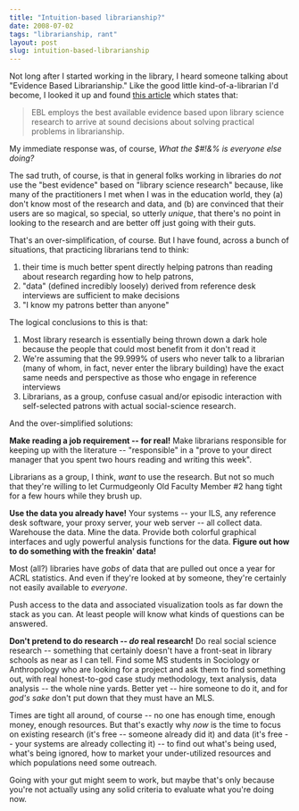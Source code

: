 ```yaml
---
title: "Intuition-based librarianship?"
date: 2008-07-02
tags: "librarianship, rant"
layout: post
slug: intuition-based-librarianship
---
```


Not long after I started working in the library, I heard someone talking about "Evidence Based Librarianship." Like the good little kind-of-a-librarian I'd become, I looked it up and found [this article](http://www.pubmedcentral.nih.gov/articlerender.fcgi?artid=35250) which states that:

> EBL employs the best available evidence based upon library science research to arrive at sound decisions about solving practical problems in librarianship.

My immediate response was, of course, *What the $#!&amp;% is everyone else doing?*

The sad truth, of course,  is that in general folks working in libraries do *not* use the "best evidence" based on "library science research" because, like many of the practitioners I met when I was in the education world, they (a) don't know most of the research and data, and (b) are convinced that their users are so magical, so special, so utterly *unique*, that there's no point in looking to the research and are better off just going with their guts.

That's an over-simplification, of course. But I have found, across a bunch of situations, that practicing librarians tend to think:

1. their time is much better spent directly helping patrons than reading about research regarding how to help patrons,
2. "data" (defined incredibly loosely) derived from reference desk interviews are sufficient to make decisions
3. "I know my patrons better than anyone"

The logical conclusions to this is that:

1. Most library research is essentially being thrown down a dark hole because the people that could most benefit from it don't read it
2. We're assuming that the 99.999% of users who never talk to a librarian (many of whom, in fact, never enter the library building) have the exact same needs and perspective as those who engage in reference interviews
3. Librarians, as a group, confuse casual and/or episodic interaction with self-selected patrons with actual social-science research.

And the over-simplified solutions:

**Make reading a job requirement -- for real!** Make librarians responsible for keeping up with the literature -- "responsible" in a "prove to your direct manager that you spent two hours reading and writing this week".

Librarians as a group, I think, *want* to use the research. But not so much that they're willing to let Curmudgeonly Old Faculty Member #2 hang tight for a few hours while they brush up.

**Use the data you already have!** Your systems -- your ILS, any reference desk software, your proxy server, your web server -- all collect data. Warehouse the data. Mine the data. Provide both colorful graphical interfaces and ugly powerful analysis functions for the data. **Figure out how to do something with the freakin' data!**

Most (all?) libraries have *gobs* of data that are pulled out once a year for ACRL statistics. And even if they're looked at by someone, they're certainly not easily available to *everyone*.

Push access to the data and associated visualization tools as far down the stack as you can. At least people will know what kinds of questions can be answered.

**Don't pretend to do research -- <em>do</em> real research!** Do real social science research -- something that certainly doesn't have a front-seat in library schools as near as I can tell. Find some MS students in Sociology or Anthropology who are looking for a project and ask them to find something out, with real honest-to-god case study methodology, text analysis, data analysis -- the whole nine yards. Better yet -- hire someone to do it, and for *god's sake* don't put down that they must have an MLS.

Times are tight all around, of course -- no one has enough time, enough money, enough resources. But that's exactly why *now* is the time to focus on existing research (it's free -- someone already did it) and data (it's free -- your systems are already collecting it) -- to find out what's being used, what's being ignored, how to market your under-utilized resources and which populations need some outreach.

Going with your gut might seem to work, but maybe that's only because you're not actually using any solid criteria to evaluate what you're doing now.
